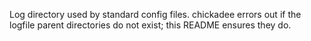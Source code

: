 Log directory used by standard config files. chickadee errors out if the
logfile parent directories do not exist; this README ensures they do.

